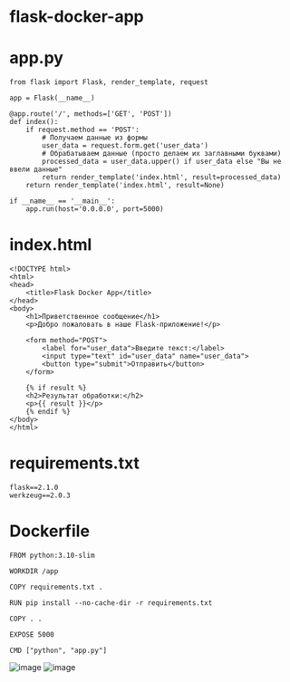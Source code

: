 # flask-docker-app
# app.py

```
from flask import Flask, render_template, request

app = Flask(__name__)

@app.route('/', methods=['GET', 'POST'])
def index():
    if request.method == 'POST':
        # Получаем данные из формы
        user_data = request.form.get('user_data')
        # Обрабатываем данные (просто делаем их заглавными буквами)
        processed_data = user_data.upper() if user_data else "Вы не ввели данные"
        return render_template('index.html', result=processed_data)
    return render_template('index.html', result=None)

if __name__ == '__main__':
    app.run(host='0.0.0.0', port=5000)
```

# index.html

```
<!DOCTYPE html>
<html>
<head>
    <title>Flask Docker App</title>
</head>
<body>
    <h1>Приветственное сообщение</h1>
    <p>Добро пожаловать в наше Flask-приложение!</p>
    
    <form method="POST">
        <label for="user_data">Введите текст:</label>
        <input type="text" id="user_data" name="user_data">
        <button type="submit">Отправить</button>
    </form>
    
    {% if result %}
    <h2>Результат обработки:</h2>
    <p>{{ result }}</p>
    {% endif %}
</body>
</html>
```

# requirements.txt

```
flask==2.1.0
werkzeug==2.0.3
```

# Dockerfile

```
FROM python:3.10-slim

WORKDIR /app

COPY requirements.txt .

RUN pip install --no-cache-dir -r requirements.txt

COPY . .

EXPOSE 5000

CMD ["python", "app.py"]
```
![image](https://github.com/user-attachments/assets/2ee88940-e1c3-487c-9795-61c3918c5e8e)
![image](https://github.com/user-attachments/assets/273691c9-7889-4621-b43f-c5ef73f9deed)

